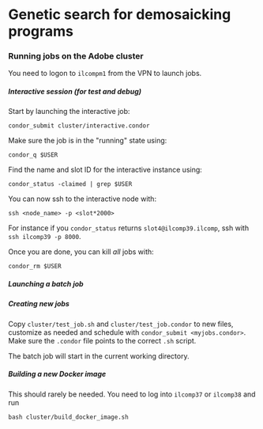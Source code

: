 # Genetic search for demosaicking programs

### Running jobs on the Adobe cluster

You need to logon to `ilcompm1` from the VPN to launch jobs.

##### Interactive session (for test and debug)

Start by launching the interactive job:

```shell
condor_submit cluster/interactive.condor
```

Make sure the job is in the "running" state using:

```shell
condor_q $USER
```

Find the name and slot ID for the interactive instance using:

```shell
condor_status -claimed | grep $USER
```

You can now ssh to the interactive node with:

```shell
ssh <node_name> -p <slot*2000>
```

For instance if you `condor_status` returns `slot4@ilcomp39.ilcomp`,
ssh with `ssh ilcomp39 -p 8000`.

Once you are done, you can kill *all* jobs with:

```shell
condor_rm $USER
```

##### Launching a batch job

##### Creating new jobs

Copy `cluster/test_job.sh` and `cluster/test_job.condor` to new files,
customize as needed and schedule with `condor_submit <myjobs.condor>`.
Make sure the `.condor` file points to the correct `.sh` script.

The batch job will start in the current working directory.


##### Building a new Docker image

This should rarely be needed. You need to log into
`ilcomp37` or `ilcomp38` and run

```shell
bash cluster/build_docker_image.sh
```


